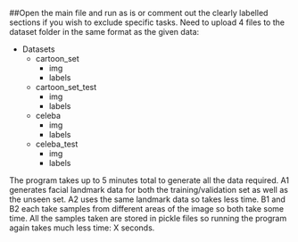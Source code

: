 ##Open the main file and run as is or comment out the clearly labelled sections if you wish to exclude specific tasks. Need to upload 4 files to the dataset folder in the same format as the given data:
- Datasets
  - cartoon_set
    - img
    - labels
  - cartoon_set_test
    - img
    - labels
  - celeba
    - img
    - labels
  - celeba_test
    - img
    - labels

The program takes up to 5 minutes total to generate all the data required. A1 generates facial landmark data for both the training/validation set as well as the unseen set. A2 uses the same landmark data so takes less time. B1 and B2 each take samples from different areas of the image so both take some time.
All the samples taken are stored in pickle files so running the program again takes much less time: X seconds.
